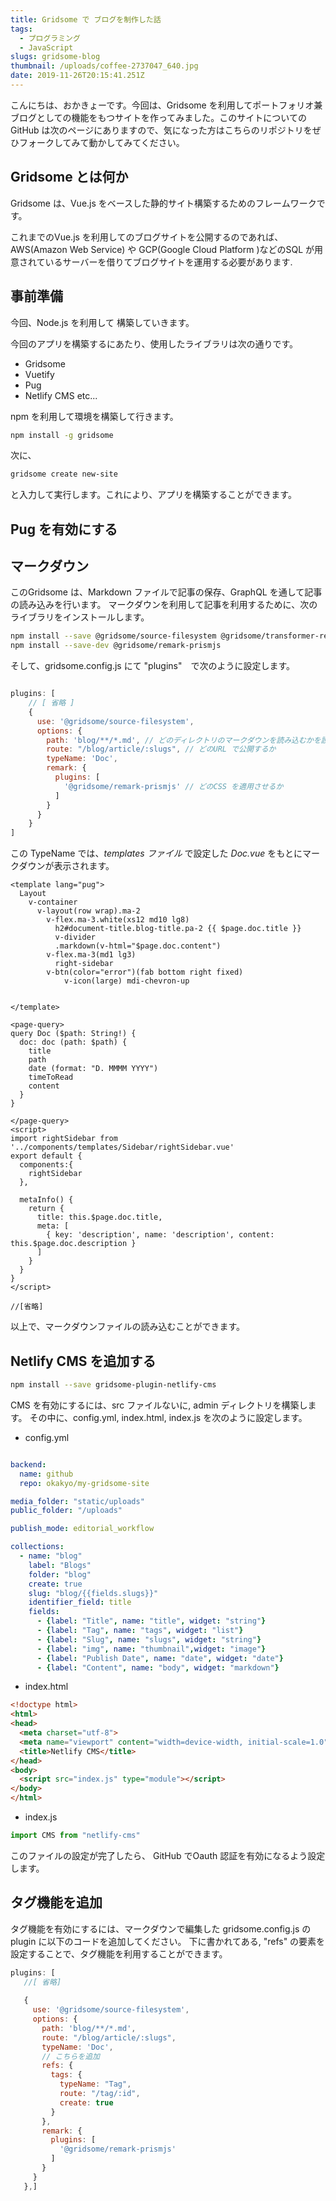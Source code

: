 ```yaml
---
title: Gridsome で ブログを制作した話
tags: 
  - プログラミング
  - JavaScript
slugs: gridsome-blog
thumbnail: /uploads/coffee-2737047_640.jpg
date: 2019-11-26T20:15:41.251Z
---
```

こんにちは、おかきょーです。今回は、Gridsome を利用してポートフォリオ兼ブログとしての機能をもつサイトを作ってみました。このサイトについてのGitHub は次のページにありますので、気になった方はこちらのリポジトリをぜひフォークしてみて動かしてみてください。

## Gridsome とは何か
Gridsome は、Vue.js をベースした静的サイト構築するためのフレームワークです。

これまでのVue.js を利用してのブログサイトを公開するのであれば、AWS(Amazon Web Service) や GCP(Google Cloud Platform )などのSQL が用意されているサーバーを借りてブログサイトを運用する必要があります.



## 事前準備

今回、Node.js を利用して 構築していきます。

今回のアプリを構築するにあたり、使用したライブラリは次の通りです。

- Gridsome
- Vuetify
- Pug 
- Netlify CMS etc... 

npm を利用して環境を構築して行きます。

``` bash
npm install -g gridsome 
```
次に、
```sh
gridsome create new-site 
```
と入力して実行します。これにより、アプリを構築することができます。

## Pug を有効にする



## マークダウン
このGridsome は、Markdown ファイルで記事の保存、GraphQL を通して記事の読み込みを行います。
マークダウンを利用して記事を利用するために、次のライブラリをインストールします。


```sh
npm install --save @gridsome/source-filesystem @gridsome/transformer-remark
npm install --save-dev @gridsome/remark-prismjs
```

そして、gridsome.config.js にて "plugins"　で次のように設定します。

```js

plugins: [
    // [ 省略 ]
    {
      use: '@gridsome/source-filesystem',
      options: {
        path: 'blog/**/*.md', // どのディレクトリのマークダウンを読み込むかを設定
        route: "/blog/article/:slugs", // どのURL で公開するか
        typeName: 'Doc', 
        remark: {
          plugins: [
            '@gridsome/remark-prismjs' // どのCSS を適用させるか
          ]
        }
      }
    }
]
```

この TypeName では、*templates ファイル* で設定した *Doc.vue* をもとにマークダウンが表示されます。

```vue
<template lang="pug">
  Layout
    v-container
      v-layout(row wrap).ma-2
        v-flex.ma-3.white(xs12 md10 lg8)
          h2#document-title.blog-title.pa-2 {{ $page.doc.title }}
          v-divider
          .markdown(v-html="$page.doc.content")
        v-flex.ma-3(md1 lg3)
          right-sidebar
        v-btn(color="error")(fab bottom right fixed)
            v-icon(large) mdi-chevron-up

     
</template>

<page-query>
query Doc ($path: String!) {
  doc: doc (path: $path) {
    title
    path
    date (format: "D. MMMM YYYY")
    timeToRead
    content
  }
}

</page-query>
<script>
import rightSidebar from '../components/templates/Sidebar/rightSidebar.vue'
export default {
  components:{
    rightSidebar
  },
  
  metaInfo() {
    return {
      title: this.$page.doc.title,
      meta: [
        { key: 'description', name: 'description', content: this.$page.doc.description }
      ]
    }
  }
}
</script>

//[省略]

```

以上で、マークダウンファイルの読み込むことができます。




## Netlify CMS を追加する

```sh
npm install --save gridsome-plugin-netlify-cms
```

CMS を有効にするには、src ファイルないに, admin ディレクトリを構築します。
その中に、config.yml, index.html, index.js を次のように設定します。

- config.yml

```yaml

backend:
  name: github
  repo: okakyo/my-gridsome-site

media_folder: "static/uploads"
public_folder: "/uploads"

publish_mode: editorial_workflow 

collections:
  - name: "blog"
    label: "Blogs"
    folder: "blog"
    create: true
    slug: "blog/{{fields.slugs}}"
    identifier_field: title
    fields:
      - {label: "Title", name: "title", widget: "string"}
      - {label: "Tag", name: "tags", widget: "list"}
      - {label: "Slug", name: "slugs", widget: "string"}
      - {label: "img", name: "thumbnail",widget: "image"}
      - {label: "Publish Date", name: "date", widget: "date"}
      - {label: "Content", name: "body", widget: "markdown"}

```

- index.html

```html
<!doctype html>
<html>
<head>
  <meta charset="utf-8">
  <meta name="viewport" content="width=device-width, initial-scale=1.0">
  <title>Netlify CMS</title>
</head>
<body>
  <script src="index.js" type="module"></script>
</body>
</html>
```

- index.js
```js
import CMS from "netlify-cms"
```

このファイルの設定が完了したら、 GitHub でOauth 認証を有効になるよう設定します。


## タグ機能を追加

タグ機能を有効にするには、マークダウンで編集した gridsome.config.js のplugin に以下のコードを追加してください。
下に書かれてある, "refs" の要素を設定することで、タグ機能を利用することができます。

 ```js
plugins: [
    //[ 省略] 
    
    {
      use: '@gridsome/source-filesystem',
      options: {
        path: 'blog/**/*.md',
        route: "/blog/article/:slugs",
        typeName: 'Doc',
        // こちらを追加 
        refs: {
          tags: {
            typeName: "Tag",
            route: "/tag/:id",
            create: true
          }
        },
        remark: {
          plugins: [
            '@gridsome/remark-prismjs'
          ]
        }
      }
    },]
```


